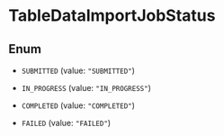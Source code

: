 

# TableDataImportJobStatus

## Enum


* `SUBMITTED` (value: `"SUBMITTED"`)

* `IN_PROGRESS` (value: `"IN_PROGRESS"`)

* `COMPLETED` (value: `"COMPLETED"`)

* `FAILED` (value: `"FAILED"`)



